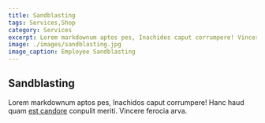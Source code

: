 ```yaml
---
title: Sandblasting
tags: Services,Shop
category: Services
excerpt: Lorem markdownum aptos pes, Inachidos caput corrumpere! Vincere ferocia arva.
image: ./images/sandblasting.jpg
image_caption: Employee Sandblasting
---
```


## Sandblasting

Lorem markdownum aptos pes, Inachidos caput corrumpere! Hanc haud quam [est
candore](http://quisquis-in.io/ramossuperum) conpulit meriti. Vincere ferocia
arva.